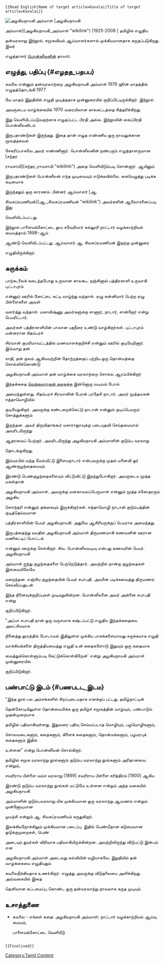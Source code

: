 ```{=mediawiki}
{{Read English|Name of target article=Kavalai|Title of target article=Kavalai}}
```
![அழகியநாயகி அம்மாள்](Azhakiya.png "அழகியநாயகி அம்மாள்") [அழகியநாயகி
அம்மாள்](அழகியநாயகி_அம்மாள் "wikilink") \[1925-2008 \] தமிழில் எழுதிய
தன்வரலாறு இந்நூல். சமூகவியல் ஆய்வாளர்களால் முக்கியமானதாக கருதப்படுகிறது. இவர்
எழுத்தாளர் [பொன்னீலனின்](பொன்னீலன் "wikilink") தாயார்.

## எழுத்து, பதிப்பு {#எழதத_பதபப}

கவலை என்னும் தன்வரலாற்றை அழகியநாயகி அம்மாள் 1976 ஜூன் மாதத்தில் எழுதத்தொடங்கி 1977
மே மாதம் இறுதியில் எழுதி முடித்ததாக முன்னுரையில் குறிப்பிட்டிருக்கிறார். இந்நூல்
அவருடைய வாழ்க்கையில் 1970 வரையிலான காலகட்டத்தை சித்தரிக்கிறது.

இது வெளியிடப்படுவதற்காக எழுதப்பட்ட பிரதி அல்ல. இந்நூலின் கைப்பிரதி பொன்னீலனிடம்
இருபதாண்டுகள் இருந்தது. இதை தான் எழுத எண்ணிய ஒரு நாவலுக்கான மூலத்தகவல்
சேகரிப்பாகவே அவர் எண்ணினார். பொன்னீலனின் நண்பரும் எழுத்தாளருமான [சுந்தர
ராமசாமி](சுந்தர_ராமசாமி "wikilink") அதை வெளியிடும்படி சொன்னார். ஆயினும்
இருபதாண்டுகள் பொன்னீலன் எந்த முடிவையும் எடுக்கவில்லை. கையெழுத்து படிக்க கடினமாக
இருந்ததும் ஒரு காரணம். பின்னர் ஆய்வாளர் [ஆ.
சிவசுப்ரமணியன்](ஆ._சிவசுப்ரமணியன் "wikilink") அவர்களின் ஆலோசனைப்படி இது
வெளியிடப்பட்டது.

இந்நூல் பாளையங்கோட்டை தூய சவேரியார் கல்லூரி நாட்டார் வழக்காற்றியல் மையத்தால் 1998-ஆம்
ஆண்டு வெளியிடப்பட்டது. ஆய்வாளர் ஆ. சிவசுப்ரமணியன் இதற்கு முன்னுரை
எழுதியிருக்கிறார்.

## சுருக்கம்

பாற்கடலைக் கடைந்தபோது உருவான காலகூட நஞ்சினால் பத்திரகாளி உருவாகி புட்டாபுரம்
என்னும் ஊரில் கோட்டை கட்டி வாழ்ந்து வந்தாள். ஏழு கன்னிமார் பெற்ற ஏழு பிள்ளைகளை அவள்
வளர்த்து வந்தாள். மகாவிஷ்ணு அவர்களுக்கு சாணார், நாடார், சான்றோர் என்று பெயரிட்டார்.
அவர்கள் பத்திரகாளியின் பாலான பதநீரை உண்டு வாழ்கிறார்கள். புட்டாபுரம் மன்னரான சிதம்பரச்
சிரவான் குமரிமாவட்டத்தில் மணவாளக்குறிச்சி என்னும் ஊரில் குடியேறினார். இவ்வாறு தன்
சாதி, தன் குலம் ஆகியவற்றின் தோற்றத்தைப் பற்றிய ஒரு தொன்மத்தை சொல்லிக்கொண்டு
அழகியநாயகி அம்மாள் தன் வாழ்க்கை வரலாற்றை சொல்ல ஆரம்பிக்கிறார்

இந்தக்கதை [வெங்கலராஜன் கதைக](வெங்கலராசன்_கதை "wikilink")்கு இன்னொரு வடிவம் போல்
அமைந்துள்ளது. சிதம்பரச் சிரவானின் பேரன் பரதேசி நாடார். அவர் மூத்தமகன் ஈத்தாமொழியில்
குடியேறுகிறார். அவருக்கு கண்டறைக்கெட்டு நாடான் என்னும் குடிப்பெயரும் சொத்துக்களும்
இருந்தன. அவர் திருவிதாங்கூர் மகாராஜாவுக்கு படையுதவி செய்தமையால் அவரிடமிருந்து
ஆதரவைப் பெற்றார். அவரிடமிருந்து அழகியநாயகி அம்மாளின் குடும்ப வரலாறு
தொடங்குகிறது.

இம்மரபில் வந்த மேல்வீட்டு இளையநாடார் என்பவருக்கு முதல் மனைவி ஓர் ஆண்குழந்தையையும்
இரண்டு பெண்குழந்தைகளையும் விட்டுவிட்டு இறந்துபோகிறார். அவருடைய மூத்த மகள்தான்
அழகியநாயகி அம்மாள். அவருக்கு மனகாவலப்பெருமாள் என்னும் மூத்த சகோதரரும் அழகிய
சௌந்தரி என்னும் தங்கையும் இருக்கிறார்கள். ஈத்தாமொழி நாடான் குடும்பத்தின் குடித்தெய்வமான
பத்திரகாளியின் பெயர் அழகியநாயகி. அதுவே ஆசிரியருக்குப் பெயராக அமைந்தது.

இருபத்தைந்து வயதில் அழகியநாயகி அம்மாள் திருமணமாகி கணவனின் ஊரான மணிகட்டிப் பொட்டல்
என்னும் ஊருக்கு செல்கிறார். சிவ. பொன்னீலவடிவு என்பது கணவரின் பெயர். அழகியநாயகி
அம்மாள் ஐந்து குழந்தைகளை பெற்றெடுத்தார். அவற்றில் நான்கு குழந்தைகள் இளமையிலேயே
மறைந்தன. எஞ்சிய குழந்தையின் பெயர் சபாபதி. அவனை படிக்கவைத்து திருமணம் செய்விப்பதுடன்
இந்த நினைவுக்குறிப்புகள் முடிவுறுகின்றன. பொன்னீலனை அவர் அன்னை சபாபதி என்று
குறிப்பிடுகிறார்.

\"அப்பா சபாபதி நான் ஒரு வருசமாக கஷ்டப்பட்டு எழுதிய இந்தக்கதையை அலட்சியமாக
நினைத்து தூரத்தில் போடாமல் இதிலுள்ள முக்கிய பாகங்களையாவது சுருக்கமாக எழுதி
வாக்கியங்களை திருத்தியமைத்து எழுதி உன் கதைகளோடு இதுவும் ஒரு கதையாக
வைத்துக்கொள்ளும்படி கேட்டுக்கொள்கிறேன்' என்று அழகியநாயகி அம்மாள் முன்னுரையில்
குறிப்பிடுகிறார்.

## பண்பாட்டு இடம் {#பணபடட_இடம}

\"இந்த நூல் பல அம்சங்களில் சிறப்புடையதாக எனக்குப் பட்டது. தமிழ்நாட்டின்
தென்கோடியிலுள்ள தொன்மைமிக்க ஒரு தமிழ்ச் சமூகத்தின் வாழ்வும், பண்பாடும் முதன்முறையாக
தமிழில் பதிவாகியுள்ளது. இதுவரை பதிவு செய்யப்படாத மொழியும், பழமொழிகளும்,
சொலவடைகளும், கதைகளும், கிளைக் கதைகளும், தொன்மங்களும், பழமரபுக் கதைகளும் இதில்
உள்ளன\" என்று பொன்னீலன் சொல்கிறார்.

தமிழில் சமூக வரலாற்று நூல்களும் குடும்ப வரலாற்று நூல்களும் அரிதானவை என்றும்,
சவரிராய பிள்ளை வம்ச வரலாறு \[1899\] சவரிராய பிள்ளை சரித்திரம் \[1900\] ஆகிய
இரண்டு குடும்ப வரலாற்று நூல்கள் மட்டுமே உள்ளன என்றும் அந்த வகையில் அழகியநாயகி
அம்மாளின் குடும்பவரலாறு மிக முக்கியமான ஒரு வரலாற்று ஆவணம் என்றும் முன்னோடியான
முயற்சி என்றும் ஆ. சிவசுப்ரமணியம் கருதுகிறார்.

இலக்கியநோக்கிலும் முக்கியமான படைப்பு. இதில் பெண்மீதான கடுமையான ஒடுக்குமுறைகள், பெண்
அடையும் துயர்கள் விரிவாக பதிவாகியிருக்கின்றன. அவற்றிலிருந்து விடுபட்டு இன்பம் என
அழகியநாயகி அம்மாள் அடைவது கல்வியின் வழியாகவே. இறுதியில் தன் வாழ்க்கையை எழுதியதும்
கவலைநீங்கியதாக உணர்கிறார். எழுத்து அவருக்கு விடுதலையை அளிக்கிறது. அவ்வகையில் இதை
தெளிவான கட்டமைப்பு கொண்ட ஒரு தன்வரலாற்று நாவலாக கருத முடியும்.

## உசாத்துணை

-   கவலை - எங்கள் கதை: அழகியநாயகி அம்மாள்; நாட்டார் வழக்காற்றியல் ஆய்வு மையம்,
    பாளையங்கோட்டை வெளியீடு

```{=mediawiki}
{{Finalised}}
```
[Category:Tamil Content](Category:Tamil_Content "wikilink")
